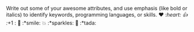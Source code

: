 Write out some of your awesome attributes, and use emphasis (like bold or italics) to identify keywords, programming languages, or skills.
❤ :*heart:
👍 :*+1 :
🙂 :*smile:
💥 :*sparkles:
🎉 :*tada:
